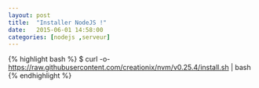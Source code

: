 ```yaml
---
layout: post
title:  "Installer NodeJS !"
date:   2015-06-01 14:58:00
categories: [nodejs ,serveur]
---
```


{% highlight bash %}
$ curl -o- https://raw.githubusercontent.com/creationix/nvm/v0.25.4/install.sh | bash
{% endhighlight %}